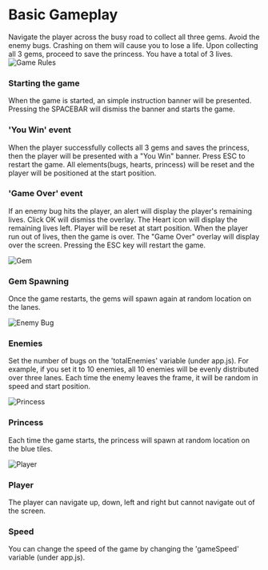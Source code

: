 # Basic Gameplay
Navigate the player across the busy road to collect all three gems.
Avoid the enemy bugs. Crashing on them will cause you to lose a life.
Upon collecting all 3 gems, proceed to save the princess.
You have a total of 3 lives.
![Game Rules](http://bt7893.github.io/frontend-nanodegree-arcade-game/images/game_rules.png)

### Starting the game
When the game is started, an simple instruction banner will be presented. Pressing the SPACEBAR will dismiss the banner and starts the game.

### 'You Win' event
When the player successfully collects all 3 gems and saves the princess, then the player will be presented with a "You Win" banner. Press ESC to restart the game. All elements(bugs, hearts, princess) will be reset and the player will be positioned at the start position.

### 'Game Over' event
If an enemy bug hits the player, an alert will display the player's remaining lives. Click OK will dismiss the overlay.
The Heart icon will display the remaining lives left. Player will be reset at start position.
When the player run out of lives, then the game is over. The "Game Over" overlay will display over the screen. Pressing the ESC key will restart the game.


![Gem](http://bt7893.github.io/frontend-nanodegree-arcade-game/images/Gem%20Orange.png)
### Gem Spawning
Once the game restarts, the gems will spawn again at random location on the lanes.


![Enemy Bug](http://bt7893.github.io/frontend-nanodegree-arcade-game/images/enemy-bug.png)
### Enemies
Set the number of bugs on the 'totalEnemies' variable (under app.js). For example, if you set it to 10 enemies, all 10 enemies will be evenly distributed over three lanes. Each time the enemy leaves the frame, it will be random in speed and start position.


![Princess](http://bt7893.github.io/frontend-nanodegree-arcade-game/images/char-princess-girl.png)
### Princess
Each time the game starts, the princess will spawn at random location on the blue tiles.


![Player](http://bt7893.github.io/frontend-nanodegree-arcade-game/images/char-boy.png)
### Player
The player can navigate up, down, left and right but cannot navigate out of the screen.

### Speed
You can change the speed of the game by changing the 'gameSpeed' variable (under app.js).
